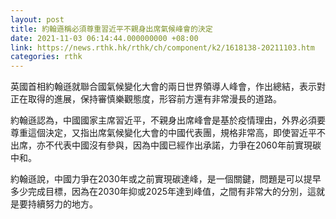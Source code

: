 ```yaml
---
layout: post
title: 約翰遜稱必須尊重習近平不親身出席氣候峰會的決定
date: 2021-11-03 06:14:44.000000000 +08:00
link: https://news.rthk.hk/rthk/ch/component/k2/1618138-20211103.htm
categories: rthk
---
```


英國首相約翰遜就聯合國氣候變化大會的兩日世界領導人峰會，作出總結，表示對正在取得的進展，保持審慎樂觀態度，形容前方還有非常漫長的道路。

約翰遜認為，中國國家主席習近平，不親身出席峰會是基於疫情理由，外界必須要尊重這個決定，又指出席氣候變化大會的中國代表團，規格非常高，即使習近平不出席，亦不代表中國沒有參與，因為中國已經作出承諾，力爭在2060年前實現碳中和。

約翰遜說，中國力爭在2030年或之前實現碳達峰，是一個關鍵，問題是可以提早多少完成目標，因為在2030年抑或2025年達到峰值，之間有非常大的分別，這就是要持續努力的地方。
